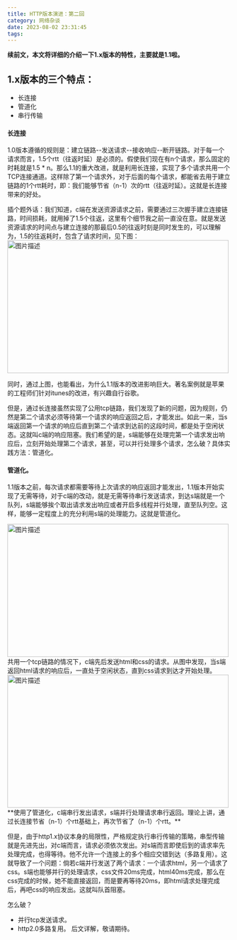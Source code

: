 ```yaml
---
title: HTTP版本演进：第二回
category: 网络杂谈
date: 2023-08-02 23:31:45
tags:
---
```

**续前文，本文将详细的介绍一下1.x版本的特性，主要就是1.1啦。**

## 1.x版本的三个特点：
- 长连接
- 管道化
- 串行传输

#### 长连接
1.0版本遵循的规则是：建立链路--发送请求--接收响应--断开链路。对于每一个请求而言，1.5个rtt（往返时延）是必须的。假使我们现在有n个请求，那么固定的时耗就是1.5 * n。那么1.1的重大改进，就是利用长连接，实现了多个请求共用一个TCP连接通道。这样除了第一个请求外，对于后面的每个请求，都能省去用于建立链路的1个rtt耗时，即：我们能够节省（n-1）次的rtt（往返时延）。这就是长连接带来的好处。

插个题外话：我们知道，c端在发送资源请求之前，需要通过三次握手建立连接链路，时间损耗，就用掉了1.5个往返，这里有个细节我之前一直没在意。就是发送资源请求的时间点与建立连接的那最后0.5的往返时刻是同时发生的，可以理解为，1.5的往返耗时，包含了请求时间，见下图：
<img src="/img/http3.jpg" alt="图片描述" width="500" height="300">

同时，通过上图，也能看出，为什么1.1版本的改进影响巨大。著名案例就是苹果的工程师们针对itunes的改进，有兴趣自行谷歌。

但是，通过长连接虽然实现了公用tcp链路，我们发现了新的问题，因为规则，仍然是第二个请求必须等待第一个请求的响应返回之后，才能发出。如此一来，当s端返回第一个请求的响应后直到第二个请求到达前的这段时间，都是处于空闲状态。这就叫c端的响应阻塞。我们希望的是，s端能够在处理完第一个请求发出响应后，立刻开始处理第二个请求，甚至，可以并行处理多个请求，怎么破？具体实践方法：管道化。

#### 管道化。
1.1版本之前，每次请求都需要等待上次请求的响应返回才能发出，1.1版本开始实现了无需等待，对于c端的改动，就是无需等待串行发送请求，到达s端就是一个队列，s端能够挨个取出请求发出响应或者开启多线程并行处理，直至队列空。这样，能够一定程度上的充分利用s端的处理能力。这就是管道化。

<img src="/img/http4.jpg" alt="图片描述" width="500" height="300">
共用一个tcp链路的情况下，c端先后发送html和css的请求。从图中发现，当s端返回html请求的响应后，一直处于空闲状态，直到css请求到达才开始处理。

<img src="/img/http5.jpg" alt="图片描述" width="500" height="300">
**使用了管道化，c端串行发出请求，s端并行处理请求串行返回。理论上讲，通过长连接节省（n-1）个rtt基础上，再次节省了（n-1）个rtt。**

但是，由于http1.x协议本身的局限性，严格规定执行串行传输的策略，串型传输就是先进先出，对c端而言，请求必须依次发出。对s端而言即使后到的请求率先处理完成，也得等待。他不允许一个连接上的多个相应交错到达（多路复用）。这就导致了一个问题：倘若c端并行发送了两个请求：一个请求html，另一个请求了css。s端也能够并行的处理请求，css文件20ms完成，html40ms完成，那么在css完成的时候，她不能直接返回，而是要再等待20ms，即html请求处理完成后，再吧css的响应发出。这就叫队首阻塞。

怎么破？

- 并行tcp发送请求。
- http2.0多路复用。
后文详解，敬请期待。